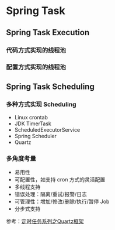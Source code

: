 # Spring Task

## Spring Task Execution

### 代码方式实现的线程池

### 配置方式实现的线程池

## Spring Task Scheduling

### 多种方式实现 Scheduling
- Linux crontab
- JDK TimerTask
- ScheduledExecutorService
- Spring Scheduler
- Quartz

### 多角度考量
- 易用性
- 可配置性，如支持 cron 方式的灵活配置
- 多线程支持
- 错误处理：隔离/重试/报警/日志
- 可管理性：增加/修改/删除/执行/暂停 Job
- 分步式支持


参考：[定时任务系列之Quartz框架](https://www.deepstack.top/articles/2019/09/02/1567420124331.html)
